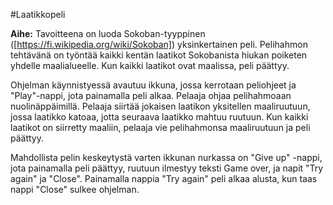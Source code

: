 #Laatikkopeli

**Aihe:**
Tavoitteena on luoda Sokoban-tyyppinen ([https://fi.wikipedia.org/wiki/Sokoban]) yksinkertainen peli. Pelihahmon tehtävänä on työntää kaikki kentän laatikot Sokobanista hiukan poiketen yhdelle maalialueelle. Kun kaikki laatikot ovat maalissa, peli päättyy. 

Ohjelman käynnistyessä avautuu ikkuna, jossa kerrotaan peliohjeet ja "Play"-nappi, jota painamalla peli alkaa. Pelaaja ohjaa pelihahmoaan nuolinäppäimillä. Pelaaja siirtää jokaisen laatikon yksitellen maaliruutuun, jossa laatikko katoaa, jotta seuraava laatikko mahtuu ruutuun. Kun kaikki laatikot on siirretty maaliin, pelaaja vie pelihahmonsa maaliruutuun ja peli päättyy.

Mahdollista pelin keskeytystä varten ikkunan nurkassa on "Give up" -nappi, jota painamalla peli päättyy, ruutuun ilmestyy teksti Game over, ja napit "Try again" ja "Close". Painamalla nappia "Try again" peli alkaa alusta, kun taas nappi "Close" sulkee ohjelman.

